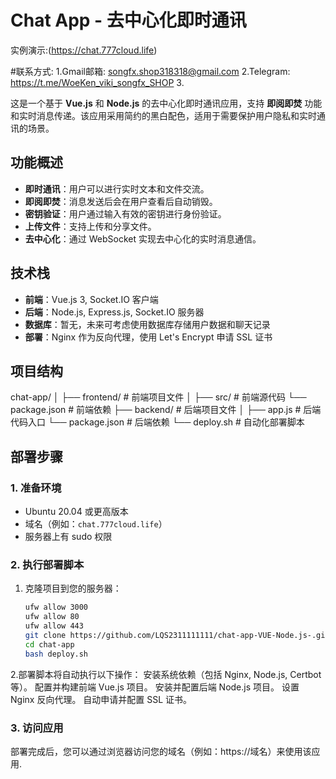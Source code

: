 # Chat App - 去中心化即时通讯

实例演示:(https://chat.777cloud.life)

#联系方式:
            1.Gmail邮箱:
            songfx.shop318318@gmail.com
            2.Telegram:
            https://t.me/WoeKen_viki_songfx_SHOP
            3.

这是一个基于 **Vue.js** 和 **Node.js** 的去中心化即时通讯应用，支持 **即阅即焚** 功能和实时消息传递。该应用采用简约的黑白配色，适用于需要保护用户隐私和实时通讯的场景。

## 功能概述

- **即时通讯**：用户可以进行实时文本和文件交流。
- **即阅即焚**：消息发送后会在用户查看后自动销毁。
- **密钥验证**：用户通过输入有效的密钥进行身份验证。
- **上传文件**：支持上传和分享文件。
- **去中心化**：通过 WebSocket 实现去中心化的实时消息通信。

## 技术栈

- **前端**：Vue.js 3, Socket.IO 客户端
- **后端**：Node.js, Express.js, Socket.IO 服务器
- **数据库**：暂无，未来可考虑使用数据库存储用户数据和聊天记录
- **部署**：Nginx 作为反向代理，使用 Let's Encrypt 申请 SSL 证书

## 项目结构

chat-app/
            │ 
            ├── frontend/ # 前端项目文件 
                        │ 
                        ├── src/ # 前端源代码 
                        └── package.json # 前端依赖 
            ├── backend/ # 后端项目文件 
                        │ 
                        ├── app.js # 后端代码入口 
                        └── package.json # 后端依赖 
            └── deploy.sh # 自动化部署脚本


## 部署步骤

### 1. 准备环境

- Ubuntu 20.04 或更高版本
- 域名（例如：`chat.777cloud.life`）
- 服务器上有 sudo 权限

### 2. 执行部署脚本
1. 克隆项目到您的服务器：
   ```bash
   ufw allow 3000
   ufw allow 80
   ufw allow 443
   git clone https://github.com/LQS2311111111/chat-app-VUE-Node.js-.git
   cd chat-app
   bash deploy.sh
   
2.部署脚本将自动执行以下操作：
安装系统依赖（包括 Nginx, Node.js, Certbot 等）。
配置并构建前端 Vue.js 项目。
安装并配置后端 Node.js 项目。
设置 Nginx 反向代理。
自动申请并配置 SSL 证书。

### 3. 访问应用
部署完成后，您可以通过浏览器访问您的域名（例如：https://域名）来使用该应用.
